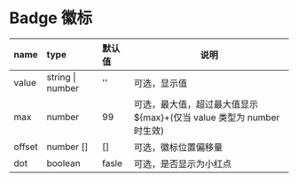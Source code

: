 # Badge 徽标

| name   | type             | 默认值 | 说明                                                                 |
| :----- | :--------------- | :----- | -------------------------------------------------------------------- |
| value  | string \| number | ''     | 可选，显示值                                                         |
| max    | number           | 99     | 可选，最大值，超过最大值显示${max}+(仅当 value 类型为 number 时生效) |
| offset | number []        | []     | 可选，徽标位置偏移量                                                 |
| dot    | boolean          | fasle  | 可选，是否显示为小红点                                               |
